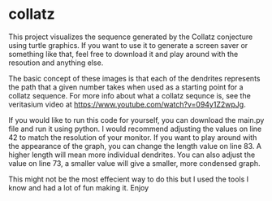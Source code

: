 # collatz
This project visualizes the sequence generated by the Collatz conjecture using turtle graphics. If you want to use it to generate a screen saver or something like that, feel free to download it and play around with the resoution and anything else. 

The basic concept of these images is that each of the dendrites represents the path that a given number takes when used as a starting point for a collatz sequence. For more info about what a collatz sequnce is, see the veritasium video at https://www.youtube.com/watch?v=094y1Z2wpJg.

If you would like to run this code for yourself, you can download the main.py file and run it using python. 
I would recommend adjusting the values on line 42 to match the resolution of your monitor.
If you want to play around with the appearance of the graph, you can change the length value on line 83. A higher length will mean more individual dendrites. You can also adjust the value on line 73, a smaller value will give a smaller, more condensed graph. 

This might not be the most effecient way to do this but I used the tools I know and had a lot of fun making it.
Enjoy
